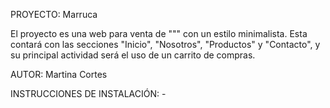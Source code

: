PROYECTO: Marruca

El proyecto es una web para venta de """ con un estilo minimalista. Esta contará con las secciones "Inicio", "Nosotros", "Productos" y "Contacto", y su principal actividad será el uso de un carrito de compras. 


AUTOR: Martina Cortes

INSTRUCCIONES DE INSTALACIÓN: - 